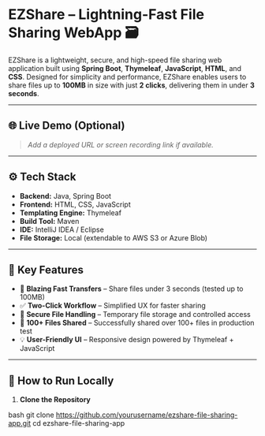 # EZShare – Lightning-Fast File Sharing WebApp 🗃️

EZShare is a lightweight, secure, and high-speed file sharing web application built using **Spring Boot**, **Thymeleaf**, **JavaScript**, **HTML**, and **CSS**. Designed for simplicity and performance, EZShare enables users to share files up to **100MB** in size with just **2 clicks**, delivering them in under **3 seconds**.

---

## 🌐 Live Demo (Optional)
> _Add a deployed URL or screen recording link if available._

---

## ⚙️ Tech Stack

- **Backend:** Java, Spring Boot
- **Frontend:** HTML, CSS, JavaScript
- **Templating Engine:** Thymeleaf
- **Build Tool:** Maven
- **IDE:** IntelliJ IDEA / Eclipse
- **File Storage:** Local (extendable to AWS S3 or Azure Blob)

---

## 🔑 Key Features

- 🚀 **Blazing Fast Transfers** – Share files under 3 seconds (tested up to 100MB)
- ✅ **Two-Click Workflow** – Simplified UX for faster sharing
- 🔐 **Secure File Handling** – Temporary file storage and controlled access
- 📁 **100+ Files Shared** – Successfully shared over 100+ files in production test
- 💡 **User-Friendly UI** – Responsive design powered by Thymeleaf + JavaScript

---

## 🧪 How to Run Locally

1. **Clone the Repository**
   
bash
   git clone https://github.com/yourusername/ezshare-file-sharing-app.git
   cd ezshare-file-sharing-app
